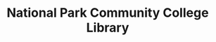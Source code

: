 ---
layout: repo
title: "National Park Community College Library"
id: 1285
permalink: repos/1285/
---